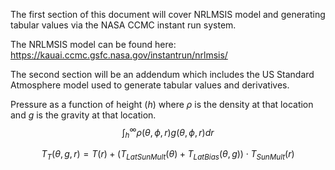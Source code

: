 

The first section of this document will cover NRLMSIS model and generating tabular values via the NASA CCMC instant run system.

The NRLMSIS model can be found here: https://kauai.ccmc.gsfc.nasa.gov/instantrun/nrlmsis/

The second section will be an addendum which includes the US Standard Atmosphere model used to generate tabular values and derivatives. 





Pressure as a function of height ($h$) where $\rho$ is the density at that location and $g$ is the gravity at that location.
$$\int_h^\infty\rho(\theta,\phi,r)g(\theta,\phi,r)dr$$

$$T_T(\theta,g,r)=T(r)+(T_{LatSunMult}(\theta)+T_{LatBias}(\theta,g))\cdot T_{SunMult}(r)$$

